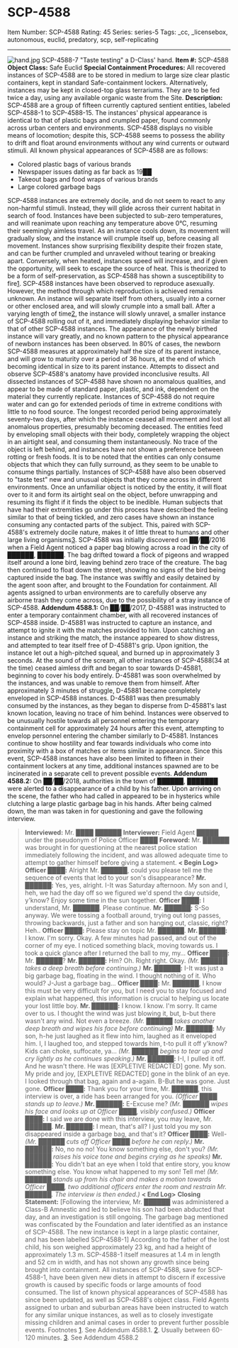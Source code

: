 # SCP-4588
Item Number: SCP-4588
Rating: 45
Series: series-5
Tags: _cc, _licensebox, autonomous, euclid, predatory, scp, self-replicating

---

![hand.jpg](https://scp-wiki.wdfiles.com/local--files/scp-4588/hand.jpg)
SCP-4588-7 "Taste testing" a D-Class' hand.
**Item #:** SCP-4588
**Object Class:** Safe Euclid
**Special Containment Procedures:** All recovered instances of SCP-4588 are to be stored in medium to large size clear plastic containers, kept in standard Safe-containment lockers. Alternatively, instances may be kept in closed-top glass terrariums. They are to be fed twice a day, using any available organic waste from the Site.
**Description:** SCP-4588 are a group of fifteen currently captured sentient entities, labeled SCP-4588-1 to SCP-4588-15. The instances' physical appearance is identical to that of plastic bags and crumpled paper, found commonly across urban centers and environments. SCP-4588 displays no visible means of locomotion; despite this, SCP-4588 seems to possess the ability to drift and float around environments without any wind currents or outward stimuli.
All known physical appearances of SCP-4588 are as follows:
  * Colored plastic bags of various brands
  * Newspaper issues dating as far back as 19██
  * Takeout bags and food wraps of various brands
  * Large colored garbage bags

SCP-4588 instances are extremely docile, and do not seem to react to any non-harmful stimuli. Instead, they will glide across their current habitat in search of food. Instances have been subjected to sub-zero temperatures, and will reanimate upon reaching any temperature above 0°C, resuming their seemingly aimless travel. As an instance cools down, its movement will gradually slow, and the instance will crumple itself up, before ceasing all movement. Instances show surprising flexibility despite their frozen state, and can be further crumpled and unraveled without tearing or breaking apart. Conversely, when heated, instances speed will increase, and if given the opportunity, will seek to escape the source of heat. This is theorized to be a form of self-preservation, as SCP-4588 has shown a susceptibility to fire[1](javascript:;).
SCP-4588 instances have been observed to reproduce asexually. However, the method through which reproduction is achieved remains unknown. An instance will separate itself from others, usually into a corner or other enclosed area, and will slowly crumple into a small ball. After a varying length of time[2](javascript:;), the instance will slowly unravel, a smaller instance of SCP-4588 rolling out of it, and immediately displaying behavior similar to that of other SCP-4588 instances. The appearance of the newly birthed instance will vary greatly, and no known pattern to the physical appearance of newborn instances has been observed. In 80% of cases, the newborn SCP-4588 measures at approximately half the size of its parent instance, and will grow to maturity over a period of 36 hours, at the end of which becoming identical in size to its parent instance.
Attempts to dissect and observe SCP-4588's anatomy have provided inconclusive results. All dissected instances of SCP-4588 have shown no anomalous qualities, and appear to be made of standard paper, plastic, and ink, dependent on the material they currently replicate.
Instances of SCP-4588 do not require water and can go for extended periods of time in extreme conditions with little to no food source. The longest recorded period being approximately seventy-two days, after which the instance ceased all movement and lost all anomalous properties, presumably becoming deceased. The entities feed by enveloping small objects with their body, completely wrapping the object in an airtight seal, and consuming them instantaneously. No trace of the object is left behind, and instances have not shown a preference between rotting or fresh foods. It is to be noted that the entities can only consume objects that which they can fully surround, as they seem to be unable to consume things partially.
Instances of SCP-4588 have also been observed to "taste test" new and unusual objects that they come across in different environments. Once an unfamiliar object is noticed by the entity, it will float over to it and form its airtight seal on the object, before unwrapping and resuming its flight if it finds the object to be inedible. Human subjects that have had their extremities go under this process have described the feeling similar to that of being tickled, and zero cases have shown an instance consuming any contacted parts of the subject. This, paired with SCP-4588's extremely docile nature, makes it of little threat to humans and other large living organisms[3](javascript:;).
SCP-4588 was initially discovered on ██/██/2016 when a Field Agent noticed a paper bag blowing across a road in the city of ██████, ██████. The bag drifted toward a flock of pigeons and wrapped itself around a lone bird, leaving behind zero trace of the creature. The bag then continued to float down the street, showing no signs of the bird being captured inside the bag. The instance was swiftly and easily detained by the agent soon after, and brought to the Foundation for containment. All agents assigned to urban environments are to carefully observe any airborne trash they come across, due to the possibility of a stray instance of SCP-4588.
**Addendum 4588.1:** On ██/██/2017, D-45881 was instructed to enter a temporary containment chamber, with all recovered instances of SCP-4588 inside. D-45881 was instructed to capture an instance, and attempt to ignite it with the matches provided to him. Upon catching an instance and striking the match, the instance appeared to show distress, and attempted to tear itself free of D-45881's grip. Upon ignition, the instance let out a high-pitched squeal, and burned up in approximately 3 seconds. At the sound of the scream, all other instances of SCP-4588(34 at the time) ceased aimless drift and began to soar towards D-45881, beginning to cover his body entirely. D-45881 was soon overwhelmed by the instances, and was unable to remove them from himself. After approximately 3 minutes of struggle, D-45881 became completely enveloped in SCP-4588 instances. D-45881 was then presumably consumed by the instances, as they began to disperse from D-45881's last known location, leaving no trace of him behind.
Instances were observed to be unusually hostile towards all personnel entering the temporary containment cell for approximately 24 hours after this event, attempting to envelop personnel entering the chamber similarly to D-45881. Instances continue to show hostility and fear towards individuals who come into proximity with a box of matches or items similar in appearance.
Since this event, SCP-4588 instances have also been limited to fifteen in their containment lockers at any time, additional instances spawned are to be incinerated in a separate cell to prevent possible events.
**Addendum 4588.2:** On ██/██/2018, authorities in the town of ██████, ███████ were alerted to a disappearance of a child by his father. Upon arriving on the scene, the father who had called in appeared to be in hysterics while clutching a large plastic garbage bag in his hands. After being calmed down, the man was taken in for questioning and gave the following interview.
> **Interviewed:** Mr. ████ ██████
> **Interviewer:** Field Agent █████ under the pseudonym of Police Officer ████
> **Foreword:** Mr. ██████ was brought in for questioning at the nearest police station immediately following the incident, and was allowed adequate time to attempt to gather himself before giving a statement.
> **< Begin Log>**
> **Officer ████:** Alright Mr. ██████, could you please tell me the sequence of events that led to your son's disappearance?
> **Mr. ██████:** Yes, yes, alright. I-It was Saturday afternoon. My son and I, heh, we had the day off so we figured we'd spend the day outside, y'know? Enjoy some time in the sun together.
> **Officer ████:** I understand, Mr. ██████. Please continue.
> **Mr. ██████:** S-So anyway. We were tossing a football around, trying out long passes, throwing backwards, just a father and son hanging out, classic, right? Heh..
> **Officer ████:** Please stay on topic Mr. ██████.
> **Mr. ██████:** I know. I'm sorry. Okay. A few minutes had passed, and out of the corner of my eye. I noticed something black, moving towards us. I took a quick glance after I returned the ball to my, my…
> **Officer ████:** Mr. ██████?
> **Mr. ██████:** Hm? Oh. Right right. Okay.
> _(Mr. ██████ takes a deep breath before continuing.)_
> **Mr. ██████:** I-It was just a big garbage bag, floating in the wind. I thought nothing of it. Who would? J-Just a garbage bag…
> **Officer ████:** Mr. ██████, I know this must be very difficult for you, but I need you to stay focused and explain what happened, this information is crucial to helping us locate your lost little boy.
> **Mr. ██████:** I know. I know. I'm sorry. It came over to us. I thought the wind was just blowing it, but, b-but there wasn't any wind. Not even a breeze.
> _(Mr. ██████ takes another deep breath and wipes his face before continuing)_
> **Mr. ██████:** My son, h-he just laughed as it flew into him, laughed as it enveloped him. I, I laughed too, and stepped towards him, t-to pull it off y'know? Kids can choke, suffocate, ya…
> _(Mr. ██████ begins to tear up and cry lightly as he continues speaking.)_
> **Mr. ██████:** I-I, I pulled it off. And he wasn't there. He was [EXPLETIVE REDACTED] gone. My son. My pride and joy, [EXPLETIVE REDACTED] gone in the blink of an eye. I looked through that bag, again and a-again. B-But he was gone. Just gone.
> **Officer ████:** Thank you for your time, Mr. ██████, this interview is over, a ride has been arranged for you.
> _(Officer ████ stands up to leave.)_
> **Mr. ██████:** E-Excuse me?
> _(Mr. ██████ wipes his face and looks up at Officer ████, visibly confused.)_
> **Officer ████:** I said we are done with this interview, you may leave, Mr. ██████.
> **Mr. ██████:** I mean, that's all? I just told you my son disappeared inside a garbage bag, and that's it?
> **Officer ████:** Well-
> _(Mr. ██████ cuts off Officer ████ before he can reply.)_
> **Mr. ██████:** No, no no no! You know something else, don't you?
> _(Mr. ██████ raises his voice tone and begins crying as he speaks)_
> **Mr. ██████:** You didn't bat an eye when I told that entire story, you know something else. You know what happened to my son! Tell me!
> _(Mr. ██████ stands up from his chair and makes a motion towards Officer ████, two additional officers enter the room and restrain Mr. ██████. The interview is then ended.)_
> **< End Log>**
> **Closing Statement:** [Following the interview, Mr. ██████ was administered a Class-B Amnestic and led to believe his son had been abducted that day, and an investigation is still ongoing. The garbage bag mentioned was confiscated by the Foundation and later identified as an instance of SCP-4588. The new instance is kept in a large plastic container, and has been labelled SCP-4588-1]
According to the father of the lost child, his son weighed approximately 23 kg, and had a height of approximately 1.3 m. SCP-4588-1 itself measures at 1.4 m in length and 52 cm in width, and has not shown any growth since being brought into containment.
All instances of SCP-4588, save for SCP-4588-1, have been given new diets in attempt to discern if excessive growth is caused by specific foods or large amounts of food consumed.
The list of known physical appearances of SCP-4588 has since been updated, as well as SCP-4588's object class. Field Agents assigned to urban and suburban areas have been instructed to watch for any similar unique instances, as well as to closely investigate missing children and animal cases in order to prevent further possible events.
Footnotes
[1](javascript:;). See Addendum 4588.1.
[2](javascript:;). Usually between 60-120 minutes.
[3](javascript:;). See Addendum 4588.2